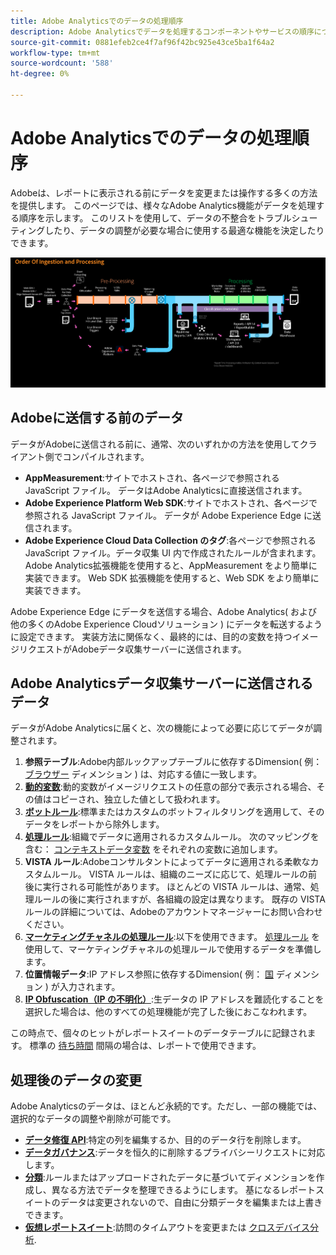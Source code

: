 ```yaml
---
title: Adobe Analyticsでのデータの処理順序
description: Adobe Analyticsでデータを処理するコンポーネントやサービスの順序について説明します。
source-git-commit: 0881efeb2ce4f7af96f42bc925e43ce5ba1f64a2
workflow-type: tm+mt
source-wordcount: '588'
ht-degree: 0%

---
```


# Adobe Analyticsでのデータの処理順序

Adobeは、レポートに表示される前にデータを変更または操作する多くの方法を提供します。 このページでは、様々なAdobe Analytics機能がデータを処理する順序を示します。 このリストを使用して、データの不整合をトラブルシューティングしたり、データの調整が必要な場合に使用する最適な機能を決定したりできます。

![処理順序](assets/processing-order.png)

## Adobeに送信する前のデータ

データがAdobeに送信される前に、通常、次のいずれかの方法を使用してクライアント側でコンパイルされます。

* **AppMeasurement**:サイトでホストされ、各ページで参照される JavaScript ファイル。 データはAdobe Analyticsに直接送信されます。
* **Adobe Experience Platform Web SDK**:サイトでホストされ、各ページで参照される JavaScript ファイル。 データが Adobe Experience Edge に送信されます。
* **Adobe Experience Cloud Data Collection のタグ**:各ページで参照される JavaScript ファイル。データ収集 UI 内で作成されたルールが含まれます。 Adobe Analytics拡張機能を使用すると、AppMeasurement をより簡単に実装できます。 Web SDK 拡張機能を使用すると、Web SDK をより簡単に実装できます。

Adobe Experience Edge にデータを送信する場合、Adobe Analytics( および他の多くのAdobe Experience Cloudソリューション ) にデータを転送するように設定できます。 実装方法に関係なく、最終的には、目的の変数を持つイメージリクエストがAdobeデータ収集サーバーに送信されます。

## Adobe Analyticsデータ収集サーバーに送信されるデータ

データがAdobe Analyticsに届くと、次の機能によって必要に応じてデータが調整されます。

1. **参照テーブル**:Adobe内部ルックアップテーブルに依存するDimension( 例： [ブラウザー](/help/components/dimensions/browser.md) ディメンション ) は、対応する値に一致します。
2. [**動的変数**](/help/implement/vars/page-vars/dynamic-variables.md):動的変数がイメージリクエストの任意の部分で表示される場合、その値はコピーされ、独立した値として扱われます。
3. [**ボットルール**](/help/admin/admin/bot-removal/bot-rules.md):標準またはカスタムのボットフィルタリングを適用して、そのデータをレポートから除外します。
4. [**処理ルール**](/help/admin/admin/c-processing-rules/processing-rules.md):組織でデータに適用されるカスタムルール。 次のマッピングを含む： [コンテキストデータ変数](/help/implement/vars/page-vars/contextdata.md) をそれぞれの変数に追加します。
5. **VISTA ルール**:Adobeコンサルタントによってデータに適用される柔軟なカスタムルール。 VISTA ルールは、組織のニーズに応じて、処理ルールの前後に実行される可能性があります。 ほとんどの VISTA ルールは、通常、処理ルールの後に実行されますが、各組織の設定は異なります。 既存の VISTA ルールの詳細については、Adobeのアカウントマネージャーにお問い合わせください。
6. [**マーケティングチャネルの処理ルール**](/help/components/c-marketing-channels/c-rules.md):以下を使用できます。 [処理ルール](/help/admin/admin/c-processing-rules/processing-rules.md) を使用して、マーケティングチャネルの処理ルールで使用するデータを準備します。
7. **位置情報データ**:IP アドレス参照に依存するDimension( 例： [国](/help/components/dimensions/countries.md) ディメンション ) が入力されます。
8. [**IP Obfuscation（IP の不明化）**](/help/admin/admin/general-acct-settings-admin.md):生データの IP アドレスを難読化することを選択した場合は、他のすべての処理機能が完了した後におこなわれます。

この時点で、個々のヒットがレポートスイートのデータテーブルに記録されます。 標準の [待ち時間](latency.md) 間隔の場合は、レポートで使用できます。

## 処理後のデータの変更

Adobe Analyticsのデータは、ほとんど永続的です。ただし、一部の機能では、選択的なデータの調整や削除が可能です。

* [**データ修復 API**](https://developer.adobe.com/analytics-apis/docs/2.0/guides/endpoints/data-repair/):特定の列を編集するか、目的のデータ行を削除します。
* [**データガバナンス**](/help/admin/c-data-governance/an-gdpr-workflow.md):データを恒久的に削除するプライバシーリクエストに対応します。
* [**分類**](/help/components/classifications/c-classifications.md):ルールまたはアップロードされたデータに基づいてディメンションを作成し、異なる方法でデータを整理できるようにします。 基になるレポートスイートのデータは変更されないので、自由に分類データを編集または上書きできます。
* [**仮想レポートスイート**](/help/components/vrs/vrs-about.md):訪問のタイムアウトを変更または [クロスデバイス分析](/help/components/cda/overview.md).
